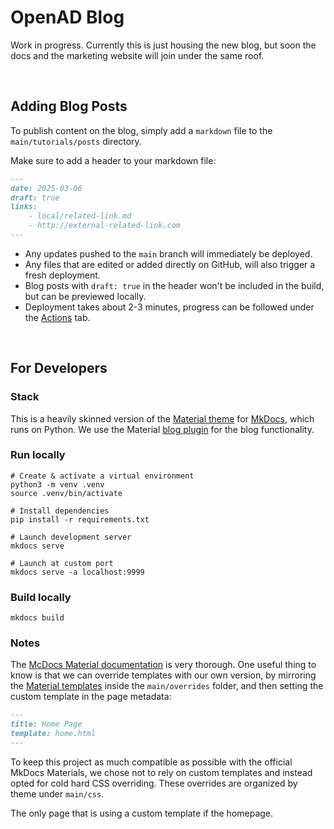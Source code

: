 # OpenAD Blog

Work in progress. Currently this is just housing the new blog, but soon the docs and the marketing website will join under the same roof.

<br>

## Adding Blog Posts

To publish content on the blog, simply add a `markdown` file to the `main/tutorials/posts` directory.

Make sure to add a header to your markdown file:

```markdown
---
date: 2025-03-06
draft: true
links:
    - local/related-link.md
    - http://external-related-link.com
---
```

-   Any updates pushed to the `main` branch will immediately be deployed.
-   Any files that are edited or added directly on GitHub, will also trigger a fresh deployment.
-   Blog posts with `draft: true` in the header won't be included in the build, but can be previewed locally.
-   Deployment takes about 2-3 minutes, progress can be followed under the [Actions](/actions) tab.

<br>

## For Developers

### Stack

This is a heavily skinned version of the [Material theme](https://squidfunk.github.io/mkdocs-material/) for [MkDocs](https://www.mkdocs.org), which runs on Python. We use the Material [blog plugin](https://squidfunk.github.io/mkdocs-material/plugins/blog/) for the blog functionality.

### Run locally

```shell
# Create & activate a virtual environment
python3 -m venv .venv
source .venv/bin/activate

# Install dependencies
pip install -r requirements.txt

# Launch development server
mkdocs serve

# Launch at custom port
mkdocs serve -a localhost:9999
```

### Build locally

```shell
mkdocs build
```

### Notes

The [McDocs Material documentation](https://squidfunk.github.io/mkdocs-material/) is very thorough. One useful thing to know is that we can override templates with our own version, by mirroring the [Material templates](https://github.com/squidfunk/mkdocs-material/tree/master/src/templates) inside the `main/overrides` folder, and then setting the custom template in the page metadata:

```markdown
---
title: Home Page
template: home.html
---
```

To keep this project as much compatible as possible with the official MkDocs Materials, we chose not to rely on custom templates and instead opted for cold hard CSS overriding. These overrides are organized by theme under `main/css`.

The only page that is using a custom template if the homepage.
